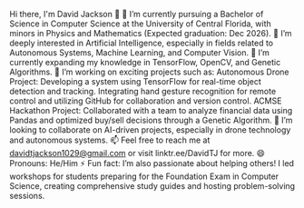 Hi there, I'm David Jackson 👋
🔭 I’m currently pursuing a Bachelor of Science in Computer Science at the University of Central Florida, with minors in Physics and Mathematics (Expected graduation: Dec 2026).
👀 I’m deeply interested in Artificial Intelligence, especially in fields related to Autonomous Systems, Machine Learning, and Computer Vision.
🌱 I’m currently expanding my knowledge in TensorFlow, OpenCV, and Genetic Algorithms.
💼 I’m working on exciting projects such as:
Autonomous Drone Project: Developing a system using TensorFlow for real-time object detection and tracking. Integrating hand gesture recognition for remote control and utilizing GitHub for collaboration and version control.
ACMSE Hackathon Project: Collaborated with a team to analyze financial data using Pandas and optimized buy/sell decisions through a Genetic Algorithm.
💞️ I’m looking to collaborate on AI-driven projects, especially in drone technology and autonomous systems.
📫 Feel free to reach me at davidtjackson1029@gmail.com or visit linktr.ee/DavidTJ for more.
😄 Pronouns: He/Him
⚡ Fun fact: I’m also passionate about helping others! I led workshops for students preparing for the Foundation Exam in Computer Science, creating comprehensive study guides and hosting problem-solving sessions.
